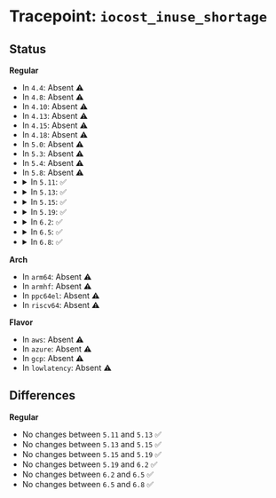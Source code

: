 # Tracepoint: <code>iocost_inuse_shortage</code>

## Status
<b>Regular</b>
<ul>
<li>
In <code>4.4</code>: Absent ⚠️
</li>
<li>
In <code>4.8</code>: Absent ⚠️
</li>
<li>
In <code>4.10</code>: Absent ⚠️
</li>
<li>
In <code>4.13</code>: Absent ⚠️
</li>
<li>
In <code>4.15</code>: Absent ⚠️
</li>
<li>
In <code>4.18</code>: Absent ⚠️
</li>
<li>
In <code>5.0</code>: Absent ⚠️
</li>
<li>
In <code>5.3</code>: Absent ⚠️
</li>
<li>
In <code>5.4</code>: Absent ⚠️
</li>
<li>
In <code>5.8</code>: Absent ⚠️
</li>
<li>
<details>
<summary>In <code>5.11</code>: ✅</summary>

Event:

```c
struct trace_event_raw_iocg_inuse_update {
    struct trace_entry ent;
    u32 __data_loc_devname;
    u32 __data_loc_cgroup;
    u64 now;
    u32 old_inuse;
    u32 new_inuse;
    u64 old_hweight_inuse;
    u64 new_hweight_inuse;
    char __data[0];
};
```
Function:

```c
void trace_event_raw_event_iocg_inuse_update(void *__data, struct ioc_gq *iocg, const char *path, struct ioc_now *now, u32 old_inuse, u32 new_inuse, u64 old_hw_inuse, u64 new_hw_inuse);
```
</details>
</li>
<li>
<details>
<summary>In <code>5.13</code>: ✅</summary>

Event:

```c
struct trace_event_raw_iocg_inuse_update {
    struct trace_entry ent;
    u32 __data_loc_devname;
    u32 __data_loc_cgroup;
    u64 now;
    u32 old_inuse;
    u32 new_inuse;
    u64 old_hweight_inuse;
    u64 new_hweight_inuse;
    char __data[0];
};
```
Function:

```c
void trace_event_raw_event_iocg_inuse_update(void *__data, struct ioc_gq *iocg, const char *path, struct ioc_now *now, u32 old_inuse, u32 new_inuse, u64 old_hw_inuse, u64 new_hw_inuse);
```
</details>
</li>
<li>
<details>
<summary>In <code>5.15</code>: ✅</summary>

Event:

```c
struct trace_event_raw_iocg_inuse_update {
    struct trace_entry ent;
    u32 __data_loc_devname;
    u32 __data_loc_cgroup;
    u64 now;
    u32 old_inuse;
    u32 new_inuse;
    u64 old_hweight_inuse;
    u64 new_hweight_inuse;
    char __data[0];
};
```
Function:

```c
void trace_event_raw_event_iocg_inuse_update(void *__data, struct ioc_gq *iocg, const char *path, struct ioc_now *now, u32 old_inuse, u32 new_inuse, u64 old_hw_inuse, u64 new_hw_inuse);
```
</details>
</li>
<li>
<details>
<summary>In <code>5.19</code>: ✅</summary>

Event:

```c
struct trace_event_raw_iocg_inuse_update {
    struct trace_entry ent;
    u32 __data_loc_devname;
    u32 __data_loc_cgroup;
    u64 now;
    u32 old_inuse;
    u32 new_inuse;
    u64 old_hweight_inuse;
    u64 new_hweight_inuse;
    char __data[0];
};
```
Function:

```c
void trace_event_raw_event_iocg_inuse_update(void *__data, struct ioc_gq *iocg, const char *path, struct ioc_now *now, u32 old_inuse, u32 new_inuse, u64 old_hw_inuse, u64 new_hw_inuse);
```
</details>
</li>
<li>
<details>
<summary>In <code>6.2</code>: ✅</summary>

Event:

```c
struct trace_event_raw_iocg_inuse_update {
    struct trace_entry ent;
    u32 __data_loc_devname;
    u32 __data_loc_cgroup;
    u64 now;
    u32 old_inuse;
    u32 new_inuse;
    u64 old_hweight_inuse;
    u64 new_hweight_inuse;
    char __data[0];
};
```
Function:

```c
void trace_event_raw_event_iocg_inuse_update(void *__data, struct ioc_gq *iocg, const char *path, struct ioc_now *now, u32 old_inuse, u32 new_inuse, u64 old_hw_inuse, u64 new_hw_inuse);
```
</details>
</li>
<li>
<details>
<summary>In <code>6.5</code>: ✅</summary>

Event:

```c
struct trace_event_raw_iocg_inuse_update {
    struct trace_entry ent;
    u32 __data_loc_devname;
    u32 __data_loc_cgroup;
    u64 now;
    u32 old_inuse;
    u32 new_inuse;
    u64 old_hweight_inuse;
    u64 new_hweight_inuse;
    char __data[0];
};
```
Function:

```c
void trace_event_raw_event_iocg_inuse_update(void *__data, struct ioc_gq *iocg, const char *path, struct ioc_now *now, u32 old_inuse, u32 new_inuse, u64 old_hw_inuse, u64 new_hw_inuse);
```
</details>
</li>
<li>
<details>
<summary>In <code>6.8</code>: ✅</summary>

Event:

```c
struct trace_event_raw_iocg_inuse_update {
    struct trace_entry ent;
    u32 __data_loc_devname;
    u32 __data_loc_cgroup;
    u64 now;
    u32 old_inuse;
    u32 new_inuse;
    u64 old_hweight_inuse;
    u64 new_hweight_inuse;
    char __data[0];
};
```
Function:

```c
void trace_event_raw_event_iocg_inuse_update(void *__data, struct ioc_gq *iocg, const char *path, struct ioc_now *now, u32 old_inuse, u32 new_inuse, u64 old_hw_inuse, u64 new_hw_inuse);
```
</details>
</li>
</ul>
<b>Arch</b>
<ul>
<li>
In <code>arm64</code>: Absent ⚠️
</li>
<li>
In <code>armhf</code>: Absent ⚠️
</li>
<li>
In <code>ppc64el</code>: Absent ⚠️
</li>
<li>
In <code>riscv64</code>: Absent ⚠️
</li>
</ul>
<b>Flavor</b>
<ul>
<li>
In <code>aws</code>: Absent ⚠️
</li>
<li>
In <code>azure</code>: Absent ⚠️
</li>
<li>
In <code>gcp</code>: Absent ⚠️
</li>
<li>
In <code>lowlatency</code>: Absent ⚠️
</li>
</ul>

## Differences
<b>Regular</b>
<ul>
<li>
No changes between <code>5.11</code> and <code>5.13</code> ✅
</li>
<li>
No changes between <code>5.13</code> and <code>5.15</code> ✅
</li>
<li>
No changes between <code>5.15</code> and <code>5.19</code> ✅
</li>
<li>
No changes between <code>5.19</code> and <code>6.2</code> ✅
</li>
<li>
No changes between <code>6.2</code> and <code>6.5</code> ✅
</li>
<li>
No changes between <code>6.5</code> and <code>6.8</code> ✅
</li>
</ul>
